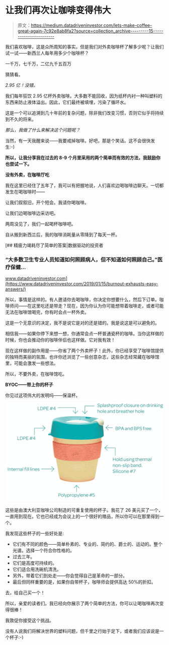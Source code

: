 # 让我们再次让咖啡变得伟大

> 原文：<https://medium.datadriveninvestor.com/lets-make-coffee-great-again-7c92e8ab8fa2?source=collection_archive---------15----------------------->

我们喜欢咖啡，这是众所周知的事实。但是我们对外卖咖啡杯了解多少呢？让我们试一试——新西兰人每年用多少个咖啡杯？

一千万，七千万，二亿九千五百万

猜猜看。

*2.95 亿！没错。*

我们每年狂饮 2.95 亿杯外卖咖啡。大多数不能回收，因为纸杯内衬一种叫塑料的东西来防止液体溢出。因此，它们最终被填埋，污染了循环水。

这是一个可以追溯到几十年前的复杂问题，除非我们改变习惯，否则它似乎将持续到不久的将来。

*那么，我做了什么来解决这个问题呢？*

当然，有一天我醒来说——我要戒掉咖啡。好吧，那是个笑话。这不会很快发生:-)

**所以，让我分享我在过去的 8-9 个月里采用的两个简单而有效的方法，我鼓励你也尝试一下。**

**没有外卖，在咖啡厅吃**

我在这里已经住了五年了，我可以有把握地说，人们喜欢边喝咖啡边聊天。一切都发生在喝咖啡时——

让我们叙叙旧，开个短会。我请你喝咖啡。

让我们边喝咖啡边采访吧。

两周没见了，我们一起喝杯咖啡吧。

自从搬到新西兰后，我的咖啡消耗量从零降到了每天一杯。

[](https://www.datadriveninvestor.com/2019/01/15/burnout-exhausts-easy-answers/) [## 精疲力竭耗尽了简单的答案|数据驱动的投资者

### “大多数卫生专业人员知道如何照顾病人，但不知道如何照顾自己。”医疗保健…

www.datadriveninvestor.com](https://www.datadriveninvestor.com/2019/01/15/burnout-exhausts-easy-answers/) 

所以，事情是这样的。有人邀请你去喝咖啡，你决定你想要什么，然后下订单。咖啡师问——在这里吃还是带走？现在，因为你认为你可能想带着咖啡走，或者可能无法在咖啡馆喝完，你有时会点一杯外卖。

这是一个无意识的决定，我不是说它是对的还是错的。我是说这是可以避免的。

相信我——如果你停下来想一想，你通常会点一杯普通瓷杯的咖啡。当你这样做的时候，你也会推动你的咖啡伴侣也这样做。它对我有效！

现在这样做的副作用是——你省了两个外卖杯子！此外，你已经享受了咖啡馆提供的独特而美丽的氛围，也许你还浏览了一些创意杂志，这些杂志经常藏在咖啡馆里，可能会激发一些想法。

所以，不要外卖，在咖啡馆吃。

**BYOC——带上你的杯子**

你见过这项伟大的发明吗——保温杯。

![](img/0e0be3ce4a8b08ca682995d6d35041c7.png)

这些是由澳大利亚咖啡公司制造的可重复使用的杯子。我花了 26 美元买了一个，一直用到现在。它也已经成为会议上的一个很好的赠品，所以你可以在那里得到一个。

我发现这些杯子的一些好处是:

*   它们有不同的颜色——简单朴素的、专业的、简约的、爵士的、运动的。整个光谱。选择一个符合你性格的。
*   过去三年。
*   它们是高度可持续的。
*   它们适合用洗碗机清洗。
*   另外，带着它们到处走——你会觉得自己是革命的一部分。
*   最后但同样重要的是，如果你自带杯子，咖啡师会提供高达 50%的折扣。

去，给自己买一个！

所以，亲爱的读者们。我已经向你展示了两个简单的方法，你可以让喝咖啡再次变得很棒！

我敦促你接受这个挑战。

没有人说我们将解决世界的塑料问题，但千里之行始于足下，或者我们应该说是一个杯子:-)